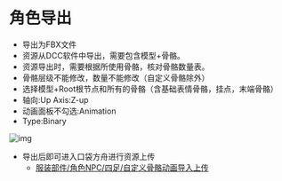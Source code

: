 # 角色导出

- 导出为FBX文件
- 资源从DCC软件中导出，需要包含模型+骨骼。
- 资源导出时，需要根据所使用骨骼，核对骨骼数量表。
- 骨骼层级不能修改，数量不能修改（自定义骨骼除外）
- 选择模型+Root根节点和所有的骨骼（含基础表情骨骼，挂点，末端骨骼）
- 轴向:Up Axis:Z-up
- 动画面板不勾选:Animation
- Type:Binary

![img](https://arkimg.ark.online/1730277663559-1.png)

- 导出后即可进入口袋方舟进行资源上传
  - [服装部件/角色NPC/四足/自定义骨骼动画导入上传](../Upload/0-0-Role)
